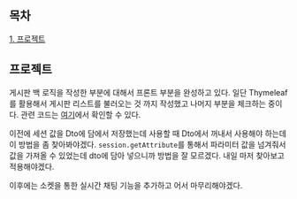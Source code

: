 ## 목차
[1. 프로젝트](#프로젝트)   

## 프로젝트
게시판 백 로직을 작성한 부분에 대해서 프론트 부분을 완성하고 있다. 일단 Thymeleaf를 활용해서 게시판 리스트를 불러오는 것 까지 작성했고 나머지 부분을 체크하는 중이다. 관련 코드는 [여기](https://github.com/ohju96/Refactoring-SPM/pull/23)에서 확인할 수 있다.

이전에 세션 값을 Dto에 담에서 저장했는데 사용할 때 Dto에서 꺼내서 사용해야 하는데 이 방법을 좀 찾아봐야겠다. `session.getAttribute`를 통해서 파라미터 값을 넘겨줘서 값을 가져올 수 있었는데 dto에 담아 넣으니까 방법을 잘 모르겠다. 내일 마저 찾아보고 적용해야겠다.

이후에는 소켓을 통한 실시간 채팅 기능을 추가하고 어서 마무리해야겠다.